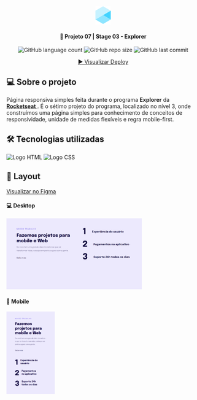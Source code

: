 <div align="center">
  <img alt="Logo Explorer" title="Explorer" src="./readme/Logo1.png">
</div>
	
<h4 align="center"> 
	🚀 Projeto 07 | Stage 03 - Explorer
</h4>

<div align="center">
  <img alt="GitHub language count" src="https://img.shields.io/github/languages/count/LauriRodrigues/Page-Exemplo-de-Responsividade?color=%238257e5">

  <img alt="GitHub repo size" src="https://img.shields.io/github/repo-size/LauriRodrigues/Page-Exemplo-de-Responsividade?color=%238257e5">
  
  <img alt="GitHub last commit" src="https://img.shields.io/github/last-commit/LauriRodrigues/Page-Exemplo-de-Responsividade?color=%238257e5">
  
  <a href="https://laurirodrigues.github.io/Page-Exemplo-de-Responsividade/"> ▶️ Visualizar Deploy </a>
</div>

<h2 align=left> 💻 Sobre o projeto </h3>
<p> Página responsiva simples feita durante o programa <strong>Explorer</strong> da <a href="https://www.rocketseat.com.br/"> <strong>Rocketseat</strong> </a>. É o sétimo projeto do programa, localizado no nível 3, onde construímos uma página simples para conhecimento de conceitos de responsividade, unidade de medidas flexíveis e regra mobile-first. <p>
  
<h2 align=left> 🛠 Tecnologias utilizadas </h3>

<div align=left>
  <img alt="Logo HTML" src="https://img.shields.io/badge/HTML5-E34F26?style=for-the-badge&logo=html5&logoColor=white">
  <img alt="Logo CSS" src="https://img.shields.io/badge/CSS-239120?&style=for-the-badge&logo=css3&logoColor=white">
</div>

<h2 align=left> 🎨 Layout </h2>
<a href="https://www.figma.com/file/uC6O8InMRz7n4VMfkjsr1N/Explorer-Stage-03-Projeto-02-(Copy)?node-id=203%3A412"> Visualizar no Figma </a>

<h4>💻 Desktop </h4>

<img alt="Versão Desktop" title="Desktop" src="./readme/Desktop.png" width="70%">

<h4>📱​ Mobile </h4>

<img alt="Versão Mobile" title="Mobile" src="./readme/Mobile.png" width="25%">
